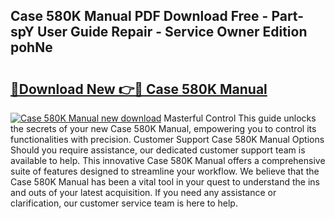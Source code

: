 ## Case 580K Manual PDF Download Free - Part-spY User Guide Repair - Service Owner Edition pohNe

# <h2><a href="http://bc23879.oget.top/?id=Case+580K+Manual">🔗Download New 👉🔴 Case 580K Manual</a></h2>

[![Case 580K Manual new download](https://i.imgur.com/5g1atiW.png)](http://bc23879.oget.top/?id=Case+580K+Manual)
Masterful Control This guide unlocks the secrets of your new Case 580K Manual, empowering you to control its functionalities with precision. Customer Support Case 580K Manual Options Should you require assistance, our dedicated customer support team is available to help. This innovative Case 580K Manual offers a comprehensive suite of features designed to streamline your workflow. We believe that the Case 580K Manual has been a vital tool in your quest to understand the ins and outs of your latest acquisition. If you need any assistance or clarification, our customer service team is here to help.

